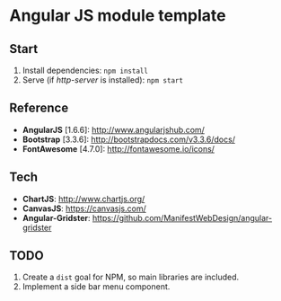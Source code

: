 # Angular JS module template

## Start

1. Install dependencies: `npm install`
2. Serve (if *http-server* is installed): `npm start`

## Reference

* **AngularJS** [1.6.6]: http://www.angularjshub.com/
* **Bootstrap** [3.3.6]: http://bootstrapdocs.com/v3.3.6/docs/
* **FontAwesome** [4.7.0]: http://fontawesome.io/icons/

## Tech 

* **ChartJS**: http://www.chartjs.org/
* **CanvasJS**: https://canvasjs.com/
* **Angular-Gridster**: https://github.com/ManifestWebDesign/angular-gridster

## TODO

1. Create a `dist` goal for NPM, so main libraries are included.
2. Implement a side bar menu component.